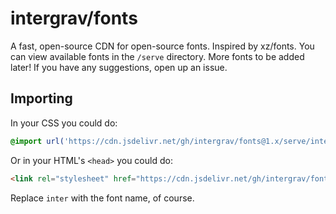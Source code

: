 # intergrav/fonts

A fast, open-source CDN for open-source fonts. Inspired by xz/fonts. You can view available fonts in the `/serve` directory. More fonts to be added later! If you have any suggestions, open up an issue.

## Importing

In your CSS you could do:

```css
@import url('https://cdn.jsdelivr.net/gh/intergrav/fonts@1.x/serve/inter.css');
```

Or in your HTML's `<head>` you could do:

```html
<link rel="stylesheet" href="https://cdn.jsdelivr.net/gh/intergrav/fonts@1.x/serve/inter.css">
```

Replace `inter` with the font name, of course.
